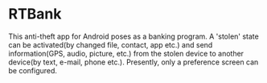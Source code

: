 RTBank
======

This anti-theft app for Android poses as a banking program. A 'stolen' state can be activated(by changed file, contact, app etc.) and send information(GPS, audio, picture, etc.) from the stolen device to another device(by text, e-mail, phone etc.). Presently, only a preference screen can be configured.

